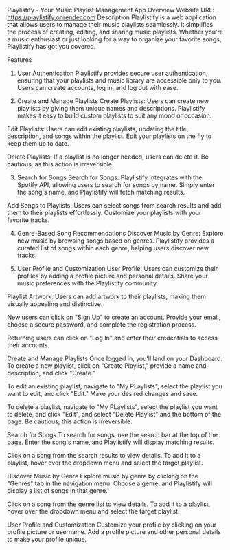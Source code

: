 Playlistify - Your Music Playlist Management App
Overview
Website URL: https://playlistify.onrender.com
Description
Playlistify is a web application that allows users to manage their music playlists seamlessly. It simplifies the process of creating, editing, and sharing music playlists. Whether you're a music enthusiast or just looking for a way to organize your favorite songs, Playlistify has got you covered.

Features
1. User Authentication
Playlistify provides secure user authentication, ensuring that your playlists and music library are accessible only to you. Users can create accounts, log in, and log out with ease.

2. Create and Manage Playlists
Create Playlists: Users can create new playlists by giving them unique names and descriptions. Playlistify makes it easy to build custom playlists to suit any mood or occasion.

Edit Playlists: Users can edit existing playlists, updating the title, description, and songs within the playlist. Edit your playlists on the fly to keep them up to date.

Delete Playlists: If a playlist is no longer needed, users can delete it. Be cautious, as this action is irreversible.

3. Search for Songs
Search for Songs: Playlistify integrates with the Spotify API, allowing users to search for songs by name. Simply enter the song's name, and Playlistify will fetch matching results.

Add Songs to Playlists: Users can select songs from search results and add them to their playlists effortlessly. Customize your playlists with your favorite tracks.

4. Genre-Based Song Recommendations
Discover Music by Genre: Explore new music by browsing songs based on genres. Playlistify provides a curated list of songs within each genre, helping users discover new tracks.

5. User Profile and Customization
User Profile: Users can customize their profiles by adding a profile picture and personal details. Share your music preferences with the Playlistify community.

Playlist Artwork: Users can add artwork to their playlists, making them visually appealing and distinctive.

New users can click on "Sign Up" to create an account. Provide your email, choose a secure password, and complete the registration process.

Returning users can click on "Log In" and enter their credentials to access their accounts.

Create and Manage Playlists
Once logged in, you'll land on your Dashboard. To create a new playlist, click on "Create Playlist," provide a name and description, and click "Create."

To edit an existing playlist, navigate to "My PLaylists", select the playlist you want to edit, and click "Edit." Make your desired changes and save.

To delete a playlist, navigate to "My PLaylists", select the playlist you want to delete, and click "Edit", and select "Delete Playlist" and the bottom of the page. Be cautious; this action is irreversible.

Search for Songs
To search for songs, use the search bar at the top of the page. Enter the song's name, and Playlistify will display matching results.

Click on a song from the search results to view details. To add it to a playlist, hover over the dropdown menu and select the target playlist.

Discover Music by Genre
Explore music by genre by clicking on the "Genres" tab in the navigation menu. Choose a genre, and Playlistify will display a list of songs in that genre.

Click on a song from the genre list to view details. To add it to a playlist, hover over the dropdown menu and select the target playlist.

User Profile and Customization
Customize your profile by clicking on your profile picture or username. Add a profile picture and other personal details to make your profile unique.
